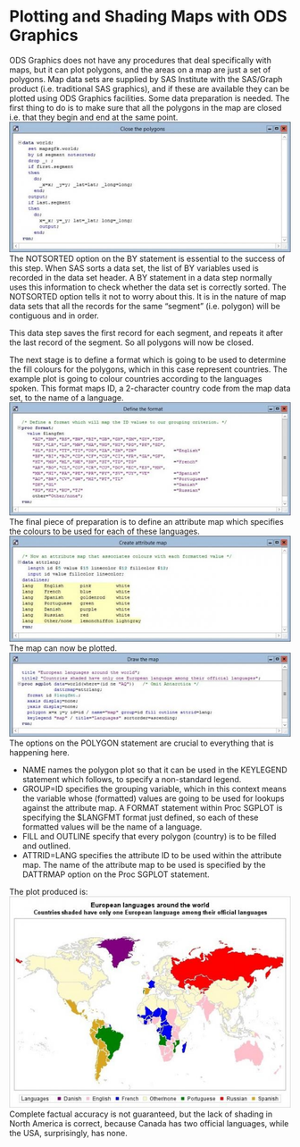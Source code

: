 
# Plotting and Shading Maps with ODS Graphics


ODS Graphics does not have any procedures that deal specifically with maps, but it can plot polygons, and the areas on a map are just a set of polygons. Map data sets are supplied by SAS Institute with the SAS/Graph product (i.e. traditional SAS graphics), and if these are available they can be plotted using ODS Graphics facilities. Some data preparation is needed. The first thing to do is to make sure that all the polygons in the map are closed i.e. that they begin and end at the same point.   
![Plotting and Shading Maps with ODS Graphics image1](./img/Plotting-and-Shading-Maps-with-ODS-Graphics-image1.jpg)  
The NOTSORTED option on the BY statement is essential to the success of this step. When SAS sorts a data set, the list of BY variables used is recorded in the data set header. A BY statement in a data step normally uses this information to check whether the data set is correctly sorted. The NOTSORTED option tells it not to worry about this. It is in the nature of map data sets that all the records for the same “segment” (i.e. polygon) will be contiguous and in order.

This data step saves the first record for each segment, and repeats it after the last record of the segment. So all polygons will now be closed.

The next stage is to define a format which is going to be used to determine the fill colours for the polygons, which in this case represent countries. The example plot is going to colour countries according to the languages spoken. This format maps ID, a 2-character country code from the map data set, to the name of a language.  
![Plotting and Shading Maps with ODS Graphics image2](./img/Plotting-and-Shading-Maps-with-ODS-Graphics-image2.jpg)  
The final piece of preparation is to define an attribute map which specifies the colours to be used for each of these languages.  
![Plotting and Shading Maps with ODS Graphics image3](./img/Plotting-and-Shading-Maps-with-ODS-Graphics-image3.jpg)  
The map can now be plotted.  
![Plotting and Shading Maps with ODS Graphics image4](./img/Plotting-and-Shading-Maps-with-ODS-Graphics-image4.jpg)  
The options on the POLYGON statement are crucial to everything that is happening here.

* NAME names the polygon plot so that it can be used in the KEYLEGEND statement which follows, to specify a non-standard legend.
* GROUP=ID specifies the grouping variable, which in this context means the variable whose (formatted) values are going to be used for lookups against the attribute map. A FORMAT statement within Proc SGPLOT is specifying the $LANGFMT format just defined, so each of these formatted values will be the name of a language.
* FILL and OUTLINE specify that every polygon (country) is to be filled and outlined.
* ATTRID=LANG specifies the attribute ID to be used within the attribute map. The name of the attribute map to be used is specified by the DATTRMAP option on the Proc SGPLOT statement.

The plot produced is:  
![Plotting and Shading Maps with ODS Graphics image5](./img/Plotting-and-Shading-Maps-with-ODS-Graphics-image5.jpg)  
Complete factual accuracy is not guaranteed, but the lack of shading in North America is correct, because Canada has two official languages, while the USA, surprisingly, has none.




 

 
